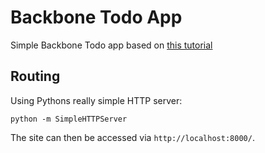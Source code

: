 # Backbone Todo App

Simple Backbone Todo app based on [this tutorial](http://adrianmejia.com/blog/2012/09/13/backbone-js-for-absolute-beginners-getting-started-part-2/)

## Routing

Using Pythons really simple HTTP server:

	python -m SimpleHTTPServer

The site can then be accessed via `http://localhost:8000/`.
